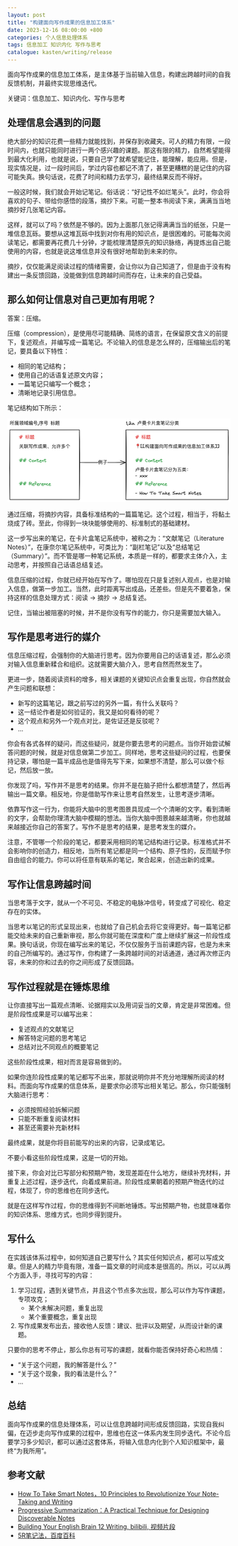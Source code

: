 ```yaml
---
layout: post
title: "构建面向写作成果的信息加工体系"
date: 2023-12-16 08:00:00 +800
categories: 个人信息处理体系
tags: 信息加工 知识内化 写作与思考
catalogue: kasten/writing/release
---
```


面向写作成果的信息加工体系，是主体基于当前输入信息，构建出跨越时间的自我反馈机制，并最终实现思维迭代。

关键词：信息加工、知识内化、写作与思考

## 处理信息会遇到的问题

绝大部分的知识花费一些精力就能找到，并保存到收藏夹。可人的精力有限，一段时间内，也就只能同时进行一两个感兴趣的课题。那这有限的精力，自然希望能得到最大化利用，也就是说，只要自己学了就希望能记住，能理解，能应用。但是，现实情况是，过一段时间后，学过内容也都记不清了，甚至更糟糕的是记住的内容可能失真。换句话说，花费了时间和精力去学习，最终结果反而不得好。

一般这时候，我们就会开始记笔记。俗话说：“好记性不如烂笔头”。此时，你会将喜欢的句子、带给你感悟的段落，摘抄下来。可能一整本书阅读下来，满满当当地摘抄好几张笔记内容。

这样，就可以了吗？依然是不够的。因为上面那几张记得满满当当的纸张，只是一堆信息瓦砾。要想从这堆瓦砾中找到对你有用的知识点，是很困难的。可能每次阅读笔记，都需要再花费几十分钟，才能梳理清楚原先的知识脉络，再提炼出自己能使用的内容，也就是说这堆信息并没有很好地帮助到未来的你。

摘抄，仅仅能满足阅读过程的情绪需要，会让你以为自己知道了，但是由于没有构建出一条反馈回路，没能做到信息跨越时间而存在，让未来的自己受益。

## 那么如何让信息对自己更加有用呢？

答案：压缩。

压缩（compression），是使用尽可能精确、简练的语言，在保留原文含义的前提下，复述观点，并编写成一篇笔记。不论输入的信息是怎么样的，压缩输出后的笔记，要具备以下特性：
- 相同的笔记结构；
- 使用自己的话语复述原文内容；
- 一篇笔记只编写一个概念；
- 清晰地记录引用信息。

笔记结构如下所示：

![笔记结构](https://raw.githubusercontent.com/iAInNet/stay-foolish/main/assets/Sketch_20231213233022.png)

通过压缩，将摘抄内容，具备标准结构的一篇篇笔记。这个过程，相当于，将黏土烧成了砖。至此，你得到一块块能够使用的、标准制式的基础建材。

这一步写出来的笔记，在卡片盒笔记系统中，被称之为：“文献笔记（Literature Notes）”，在康奈尔笔记系统中，可类比为：“副栏笔记”以及“总结笔记（Summary）”。而不管是哪一种笔记系统，本质是一样的，都要求主体介入，主动思考，并按照自己话语总结复述。

信息压缩的过程，你就已经开始在写作了。哪怕现在只是复述别人观点，也是对输入信息，做第一步加工。当然，此时距离写出成品，还差些。但是先不要着急，保持这样的信息处理方式：阅读 -> 摘抄 -> 总结复述。

记住，当输出被阻塞的时候，并不是你没有写作的能力，你只是需要加大输入。

## 写作是思考进行的媒介

信息压缩过程，会强制你的大脑进行思考。因为你要用自己的话语复述，那么必须对输入信息重新糅合和组织。这就需要大脑介入，思考自然而然发生了。

更进一步，随着阅读资料的增多，相关课题的关键知识点会重复出现，你自然就会产生问题和联想：
- 新写的这篇笔记，跟之前写过的另外一篇，有什么关联吗？
- 这一结论作者是如何验证的，我又是如何看待的呢？
- 这个观点和另外一个观点对比，是佐证还是反驳呢？
- ...

你会有各式各样的疑问，而这些疑问，就是你要去思考的问题点。当你开始尝试解答问题的时候，就是对信息做第二步加工。同样地，思考这些疑问的过程，也要保持记录，哪怕是一篇半成品也是值得先写下来，如果想不清楚，那么可以做个标记，然后放一放。

你发现了吗，写作并不是思考的结果。你并不是在脑子把什么都想清楚了，然后再输出一篇文章。相反地，你是借助写作来让思考自然发生，让思考逐步清晰。

依靠写作这一行为，你能将大脑中的思考图景具现成一个个清晰的文字。看到清晰的文字，会帮助你理清大脑中模糊的想法。当你大脑中图景越来越清晰，你也就越来越接近你自己的答案了。写作不是思考的结果，是思考发生的媒介。

注意，不管哪一个阶段的笔记，都要采用相同的笔记结构进行记录。标准格式并不会影响你的创造力，相反地，当所有笔记都是同一个结构、原子性的，反而赋予你自由组合的能力。你可以将任意有联系的笔记，聚合起来，创造出新的成果。

## 写作让信息跨越时间

当思考落于文字，就从一个不可见、不稳定的电脉冲信号，转变成了可视化、稳定存在的实体。

当思考以笔记的形式呈现出来，也就给了自己机会去将它变得更好。每一篇笔记都能交给未来的自己重新审视，那么你就可能在深度和广度上继续扩展这一阶段性成果。换句话说，你现在编写出来的笔记，不仅仅服务于当前课题内容，也是为未来的自己所编写的。通过写作，你构建了一条跨越时间的对话通道，通过再次修正内容，未来的你和过去的你之间形成了反馈回路。

## 写作过程就是在锤炼思维

让你直接写出一篇观点清晰、论据翔实以及用词妥当的文章，肯定是非常困难。但是阶段性成果是可以编写出来：
- 复述观点的文献笔记
- 解答特定问题的思考笔记
- 总结对比不同观点的概要笔记

这些阶段性成果，相对而言是容易做到的。

如果你连阶段性成果的笔记都写不出来，那就说明你并不充分地理解所阅读的材料。而面向写作成果的信息体系，是要求你必须写出相关笔记。那么，你只能强制大脑进行思考：
- 必须按照经验拆解问题
- 只能不断重复阅读材料
- 甚至还需要补充新材料

最终成果，就是你将目前能写的出来的内容，记录成笔记。

不要小看这些阶段性成果，这是一切的开始。

接下来，你会对比已写部分和预期产物，发现差距在什么地方，继续补充材料，并重复上述过程，逐步迭代，向着成果前进。阶段性成果朝着的预期产物迭代的过程，体现了，你的思维也在同步迭代。

就是在这样写作过程，你的思维得到不间断地锤炼。写出预期产物，也就意味着你的知识体系、思维方式，也同步得到提升。

## 写什么

在实践该体系过程中，如何知道自己要写什么？其实任何知识点，都可以写成文章。但是人的精力毕竟有限，准备一篇文章的时间成本是很高的。所以，可以从两个方面入手，寻找可写的内容：
1. 学习过程，遇到关键节点，并且这个节点多次出现，那么可以作为写作课题，专项攻克；
	- 某个未解决问题，重复出现
	- 某个重要概念，重复出现
2. 写作成果发布出去，接收他人反馈：建议、批评以及期望，从而设计新的课题。

只要你的思考不停止，那么你总有可写的课题，就看你能否保持好奇心和热情：
- “关于这个问题，我的解答是什么？”
- “关于这个现象，我的看法是什么？”
- ...

## 总结

面向写作成果的信息处理体系，可以让信息跨越时间形成反馈回路，实现自我纠偏，在迈步走向写作成果的过程中，思维也在这一体系内发生同步迭代。不论今后要学习多少知识，都可以通过这套体系，将输入信息内化到个人知识框架中，最终“为我所用”。

## 参考文献

- [How To Take Smart Notes，10 Principles to Revolutionize Your Note-Taking and Writing](https://fortelabs.com/blog/how-to-take-smart-notes/)
- [Progressive Summarization：A Practical Technique for Designing Discoverable Notes](https://fortelabs.com/blog/progressive-summarization-a-practical-technique-for-designing-discoverable-notes/)
- [Building Your English Brain 12 Writing, bilibili, 视频片段](https://www.bilibili.com/video/BV1TD4y1q7u9?t=404.9&p=12)
- [5R笔记法，百度百科](https://baike.baidu.com/item/5R%E7%AC%94%E8%AE%B0%E6%B3%95/11004959)
